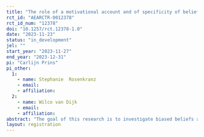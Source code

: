 ```yaml
---
title: "The role of a motivational account and of specificity of belief measures in overconfidence about personal saving behavior"
rct_id: "AEARCTR-0012378"
rct_id_num: "12378"
doi: "10.1257/rct.12378-1.0"
date: "2023-11-23"
status: "in_development"
jel: ""
start_year: "2023-11-27"
end_year: "2023-12-31"
pi: "Carlijn Prins"
pi_other:
  1:
    - name: Stephanie  Rosenkranz
    - email: 
    - affiliation: 
  2:
    - name: Wilco van Dijk
    - email: 
    - affiliation: 
abstract: "The goal of this research is to investigate biased beliefs about personal saving behavior. Biased beliefs in this study are operationalized as overconfidence, comparing an individual’s beliefs about personal saving behavior to an individual’s beliefs about saving behavior of others. This form of overconfidence is also known as the better-than-average effect. Furthermore, by experimentally varying the importance to save, we will be able to test whether overconfidence about personal saving behavior has a motivational account. Also, we will investigate whether specificity of the beliefs measures affects the level of overconfidence. And we will look into the interaction between importance to save and specificity of the beliefs measures. We designed a 2 by 2 online experiment, where both the importance of saving and the specificity of the belief measures are varied. The results of the experiment will have relevance for understanding personal saving behavior and for the development of interventions to help people improve their saving behavior. "
layout: registration
---
```


